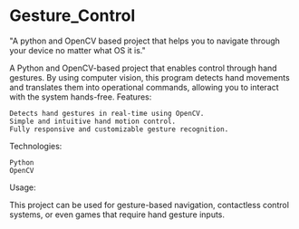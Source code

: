 # Gesture_Control
"A python and OpenCV based project that helps you to navigate through your device no matter what OS it is."

A Python and OpenCV-based project that enables control through hand gestures. By using computer vision, this program detects hand movements and translates them into operational commands, allowing you to interact with the system hands-free.
Features:

    Detects hand gestures in real-time using OpenCV.
    Simple and intuitive hand motion control.
    Fully responsive and customizable gesture recognition.

Technologies:

    Python
    OpenCV

Usage:

This project can be used for gesture-based navigation, contactless control systems, or even games that require hand gesture inputs.
